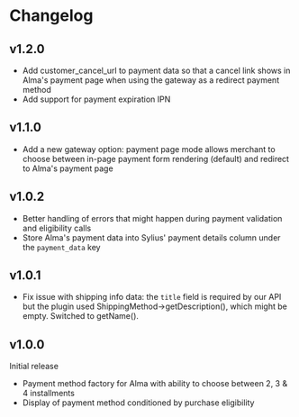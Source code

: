 # Changelog

v1.2.0
------

- Add customer_cancel_url to payment data so that a cancel link shows in Alma's payment page when using the gateway as
  a redirect payment method
- Add support for payment expiration IPN

v1.1.0
------

- Add a new gateway option: payment page mode allows merchant to choose between in-page payment form rendering (default)
  and redirect to Alma's payment page

v1.0.2
------

- Better handling of errors that might happen during payment validation and eligibility calls
- Store Alma's payment data into Sylius' payment details column under the `payment_data` key

v1.0.1
------

- Fix issue with shipping info data: the `title` field is required by our API but the plugin used 
  ShippingMethod->getDescription(), which might be empty. Switched to getName().

v1.0.0
------

Initial release

- Payment method factory for Alma with ability to choose between 2, 3 & 4 installments
- Display of payment method conditioned by purchase eligibility
